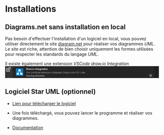 # Installations

## Diagrams.net sans installation en local

Pas besoin d'effectuer l'installation d'un logiciel en local, vous pouvez utiliser directement le site [diagram.net](https://app.diagrams.net) pour réaliser vos diagrammes *UML*.
Le site est riche, attention de bien choisir uniquement les formes utilisées pour respecter les standards du langage *UML*.

Il existe également une extension *VSCode draw.io Integration*
![draw](img/drawio.png)

## Logiciel Star UML (optionnel)

- [Lien pour télécharger le logiciel](https://staruml.io/download)
- Une fois téléchargé, vous pouvez lancer le programme et réaliser vos diagrammes.

- [Documentation](https://docs.staruml.io/)


